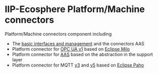 # IIP-Ecosphere Platform/Machine connectors

Platform/Machine connectors component including
  * The [basic interfaces and management](https://github.com/iip-ecosphere/platform/tree/main/platform/connectors/connectors/README.md) and the connectors AAS
  * Platform connector for [OPC UA v1](https://github.com/iip-ecosphere/platform/tree/main/platform/connectors/connectors.opcuav1/README.md) based on [Eclipse Milo](https://projects.eclipse.org/projects/iot.milo)
  * Platform connector for [AAS](https://github.com/iip-ecosphere/platform/tree/main/platform/connectors/connectors.basyx/README.md) based on the abstraction in the support layer
  * Platform connector for MQTT [v3](https://github.com/iip-ecosphere/platform/tree/main/platform/connectors/connectors.mqttv3/README.md) and [v5](https://github.com/iip-ecosphere/platform/tree/main/platform/connectors/connectors.mqttv5/README.md) based on [Eclipse Paho](https://www.eclipse.org/paho/)

